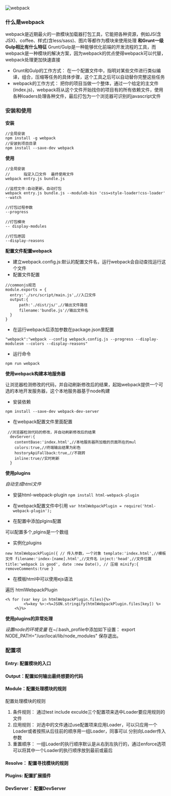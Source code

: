 ![webpack](http://webpack.github.io/assets/what-is-webpack.png)
### 什么是webpack
webpack是近期最火的一款模块加载器打包工具，它能把各种资源，例如JS(含JSX)、coffee、样式(含less/sass)、图片等都作为模块来使用处理
**和Grunt一级Gulp相比有什么特征**
Grunt/Gulp是一种能够优化前端的开发流程的工具，而webpack是一种模块的解决方案，因为webpack的优点使得webpack可以代替，webpack处理更加快速直接
- Grunt和Gulp的工作方式：
在一个配置文件中，指明对某些文件进行类似编译，组合，压缩等任务的具体步骤，这个工具之后可以自动替你完整这些任务
- webpack的工作方式：
把你的项目当做一个整体，通过一个给定的主文件(index.js)，webpack将从这个文件开始找你的项目有的所有依赖文件，使用各种loaders处理各种文件，最后打包为一个浏览器可识别的javascript文件

### 安装和使用
**安装**
```
//全局安装
npm install -g webpack
//安装到项目目录
npm install --save-dev webpack
```
**使用**
```
//全局安装
//      指定入口文件  最终使用文件
webpack entry.js bundle.js

//监控文件:自动更新，自动打包
webpack entry.js bundle.js --moduleb-bin 'css=style-loader!css-loader' --watch

//打包过程参数
--progress

//打包模块
-- display-modules

//打包原因
--display-reasons

```

**配置文件配置webpack**
- 建立webpack.config.js:默认的配置文件名，运行webpack会自动查找运行这个文件
- 配置文件配置
```
//commonjs规范
module.exports = {
  entry:'./src/script/main.js',//入口文件
  output:{
      path:'./dist/js/',//输出文件路径
      filename:'bundle.js'//输出文件名
  }
}
```
- 在运行webpack后添加参数在package.json里配置
```
"webpack":"webpack --config webpack.config.js --progress --display-modulesm --colors --display-reasons"
```
- 运行命令
```
npm run webpack
```
**使用webpack构建本地服务器**

让浏览器检测修改的代码，并自动刷新修改后的结果，起始webpack提供一个可选的本地开发服务器，这个本地服务器基于node构建
- 安装依赖
```
npm install --save-dev webpack-dev-server
```
- 在webpack配置文件里面配置
```
 //浏览器检测代码的修改，并自动刷新修改后的结果 
  devServer:{
    contentBase:'index.html',//本地服务器所加载的页面所在的mul
    colors:true,//终端输出结果为彩色
    hostoryApiFallback:true,//不跳转
    inline:true//实时刷新
  }
```

**使用plugins**

*自动生成html文件*
- 安装html-webpack-plugin
``
npm install html-webpack-plugin
``
- 在webpack配置文件中引用
``
var htmlWebpackPlugin = require('html-webpack-plugin');
``

- 在配置中添加plgins配置

可以配置多个,plgins是一个数组
- 实例化plugins

``
 new htmlWebpackPlugin({
            // 传入参数，一个对象
            template:'index.html',//模板文件
            filename:'index-[name].html',//文件名
            inject:'head',//文件位置
            title:'webpack is good',
            date :new Date(),
            // 压缩
            minify:{
                removeComments:true
            }
``
- 在模板html中可以使用ejs语法

遍历 htmlWebpackPlugin

```
<% for (var key in htmlWebpackPlugin.files){%>
        <%=key %>:<%=JSON.stringify(htmlWebpackPlugin.files[key]) %>
    <%}%>
```

**使用plugins的异常处理**

*设置node的环境变量*
 在~/.bash_profile中添加如下设置： export NODE_PATH="/usr/local/lib/node_modules" 保存退出。

### 配置项
#### Entry: 配置模块的入口
#### Output：配置如何输出最终想要的代码
#### Module：配置处理模块的规则
配置处理模块的规则
1. 条件规则： 通过test include exculde三个配置项来选中Loader要应用规则的文件
2. 应用规则： 对选中的文件通过use配置项来应用Loader，可以只应用一个Loader或者按照从后往前的顺序用一组Loader，同事可以
    分别向Loader传入参数
3. 重置顺序： 一组Loader的执行顺序默认是从右到左执行的，通过enforce选项可以将其中一个Loader的执行顺序放到最前或最后
#### Resolve： 配置寻找模块的规则
#### Plugins: 配置扩展插件
#### DevServer： 配置DevServer